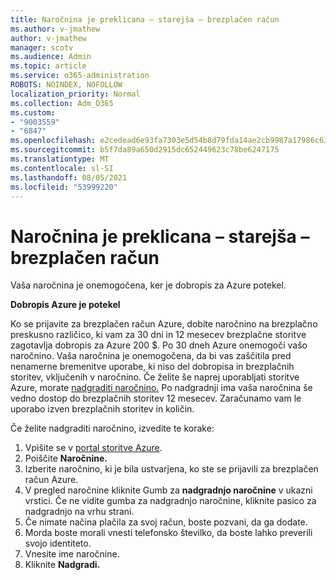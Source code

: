 ```yaml
---
title: Naročnina je preklicana – starejša – brezplačen račun
ms.author: v-jmathew
author: v-jmathew
manager: scotv
ms.audience: Admin
ms.topic: article
ms.service: o365-administration
ROBOTS: NOINDEX, NOFOLLOW
localization_priority: Normal
ms.collection: Adm_O365
ms.custom:
- "9003559"
- "6847"
ms.openlocfilehash: e2cedead6e93fa7303e5d54b8d79fda14ae2cb9987a17986c6327ac78189c4e4
ms.sourcegitcommit: b5f7da89a650d2915dc652449623c78be6247175
ms.translationtype: MT
ms.contentlocale: sl-SI
ms.lasthandoff: 08/05/2021
ms.locfileid: "53999220"
---
```

# <a name="subscription-cancelled---legacy---free-account"></a>Naročnina je preklicana – starejša – brezplačen račun

Vaša naročnina je onemogočena, ker je dobropis za Azure potekel.

**Dobropis Azure je potekel**

Ko se prijavite za brezplačen račun Azure, dobite naročnino na brezplačno preskusno različico, ki vam za 30 dni in 12 mesecev brezplačne storitve zagotavlja dobropis za Azure 200 $. Po 30 dneh Azure onemogoči vašo naročnino. Vaša naročnina je onemogočena, da bi vas zaščitila pred nenamerne bremenitve uporabe, ki niso del dobropisa in brezplačnih storitev, vključenih v naročnino. Če želite še naprej uporabljati storitve Azure, morate [nadgraditi naročnino.](https://docs.microsoft.com/azure/cost-management-billing/manage/upgrade-azure-subscription) Po nadgradnji ima vaša naročnina še vedno dostop do brezplačnih storitev 12 mesecev. Zaračunamo vam le uporabo izven brezplačnih storitev in količin.

Če želite nadgraditi naročnino, izvedite te korake:

1. Vpišite se v [portal storitve Azure](https://portal.azure.com/).
2. Poiščite **Naročnine.**
3. Izberite naročnino, ki je bila ustvarjena, ko ste se prijavili za brezplačen račun Azure.
4. V pregled naročnine kliknite Gumb za **nadgradnjo naročnine** v ukazni vrstici. Če ne vidite gumba za nadgradnjo naročnine, kliknite pasico za nadgradnjo na vrhu strani.
5. Če nimate načina plačila za svoj račun, boste pozvani, da ga dodate.
6. Morda boste morali vnesti telefonsko številko, da boste lahko preverili svojo identiteto.
7. Vnesite ime naročnine.
8. Kliknite **Nadgradi.**
